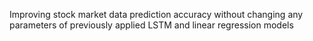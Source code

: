 Improving stock market data prediction accuracy without changing any parameters of previously applied LSTM and linear regression models
